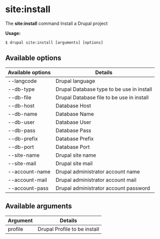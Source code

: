 # site:install
The **site:install** command Install a Drupal project

**Usage:**
```
$ drupal site:install [arguments] [options] 
```

## Available options
Available options | Details
-------|-------------
--langcode | Drupal language
--db-type | Drupal Database type to be use in install
--db-file | Drupal Database file to be use in install
--db-host | Database Host
--db-name | Database Name
--db-user | Database User
--db-pass | Database Pass
--db-prefix | Database Prefix
--db-port | Database Port
--site-name | Drupal site name
--site-mail | Drupal site mail
--account-name | Drupal administrator account name
--account-mail | Drupal administrator account mail
--account-pass | Drupal administrator account password

## Available arguments
Argument | Details
---------|-------------
profile | Drupal Profile to be install
